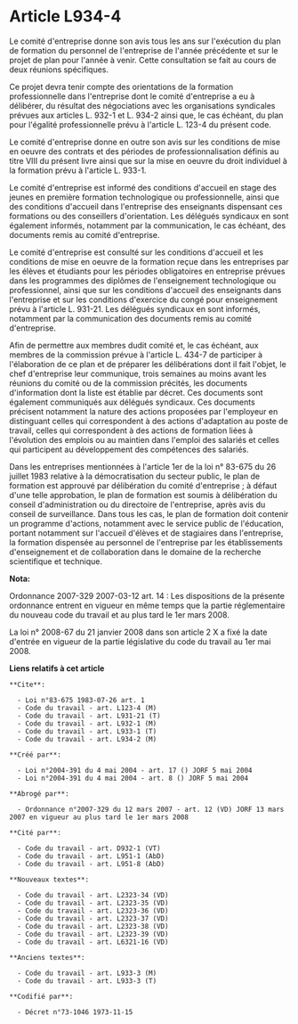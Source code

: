 # Article L934-4

Le comité d'entreprise donne son avis tous les ans sur l'exécution du plan de formation du personnel de l'entreprise de
l'année précédente et sur le projet de plan pour l'année à venir. Cette consultation se fait au cours de deux réunions
spécifiques.

Ce projet devra tenir compte des orientations de la formation professionnelle dans l'entreprise dont le comité d'entreprise a
eu à délibérer, du résultat des négociations avec les organisations syndicales prévues aux articles L. 932-1 et L. 934-2
ainsi que, le cas échéant, du plan pour l'égalité professionnelle prévu à l'article L. 123-4 du présent code.

Le comité d'entreprise donne en outre son avis sur les conditions de mise en oeuvre des contrats et des périodes de
professionnalisation définis au titre VIII du présent livre ainsi que sur la mise en oeuvre du droit individuel à la
formation prévu à l'article L. 933-1.

Le comité d'entreprise est informé des conditions d'accueil en stage des jeunes en première formation technologique ou
professionnelle, ainsi que des conditions d'accueil dans l'entreprise des enseignants dispensant ces formations ou des
conseillers d'orientation. Les délégués syndicaux en sont également informés, notamment par la communication, le cas échéant,
des documents remis au comité d'entreprise.

Le comité d'entreprise est consulté sur les conditions d'accueil et les conditions de mise en oeuvre de la formation reçue
dans les entreprises par les élèves et étudiants pour les périodes obligatoires en entreprise prévues dans les programmes des
diplômes de l'enseignement technologique ou professionnel, ainsi que sur les conditions d'accueil des enseignants dans
l'entreprise et sur les conditions d'exercice du congé pour enseignement prévu à l'article L. 931-21. Les délégués syndicaux
en sont informés, notamment par la communication des documents remis au comité d'entreprise.

Afin de permettre aux membres dudit comité et, le cas échéant, aux membres de la commission prévue à l'article L. 434-7 de
participer à l'élaboration de ce plan et de préparer les délibérations dont il fait l'objet, le chef d'entreprise leur
communique, trois semaines au moins avant les réunions du comité ou de la commission précités, les documents d'information
dont la liste est établie par décret. Ces documents sont également communiqués aux délégués syndicaux. Ces documents
précisent notamment la nature des actions proposées par l'employeur en distinguant celles qui correspondent à des actions
d'adaptation au poste de travail, celles qui correspondent à des actions de formation liées à l'évolution des emplois ou au
maintien dans l'emploi des salariés et celles qui participent au développement des compétences des salariés.

Dans les entreprises mentionnées à l'article 1er de la loi n° 83-675 du 26 juillet 1983 relative à la démocratisation du
secteur public, le plan de formation est approuvé par délibération du comité d'entreprise ; à défaut d'une telle approbation,
le plan de formation est soumis à délibération du conseil d'administration ou du directoire de l'entreprise, après avis du
conseil de surveillance. Dans tous les cas, le plan de formation doit contenir un programme d'actions, notamment avec le
service public de l'éducation, portant notamment sur l'accueil d'élèves et de stagiaires dans l'entreprise, la formation
dispensée au personnel de l'entreprise par les établissements d'enseignement et de collaboration dans le domaine de la
recherche scientifique et technique.

**Nota:**

Ordonnance 2007-329 2007-03-12 art. 14 : Les dispositions de la présente ordonnance entrent en vigueur en même temps que la
partie réglementaire du nouveau code du travail et au plus tard le 1er mars 2008.

La loi n° 2008-67 du 21 janvier 2008 dans son article 2 X a fixé la date d'entrée en vigueur de la partie législative du code
du travail au 1er mai 2008.

**Liens relatifs à cet article**

	**Cite**:

	  - Loi n°83-675 1983-07-26 art. 1
	  - Code du travail - art. L123-4 (M)
	  - Code du travail - art. L931-21 (T)
	  - Code du travail - art. L932-1 (M)
	  - Code du travail - art. L933-1 (T)
	  - Code du travail - art. L934-2 (M)

	**Créé par**:

	  - Loi n°2004-391 du 4 mai 2004 - art. 17 () JORF 5 mai 2004
	  - Loi n°2004-391 du 4 mai 2004 - art. 8 () JORF 5 mai 2004

	**Abrogé par**:

	  - Ordonnance n°2007-329 du 12 mars 2007 - art. 12 (VD) JORF 13 mars 2007 en vigueur au plus tard le 1er mars 2008

	**Cité par**:

	  - Code du travail - art. D932-1 (VT)
	  - Code du travail - art. L951-1 (AbD)
	  - Code du travail - art. L951-8 (AbD)

	**Nouveaux textes**:

	  - Code du travail - art. L2323-34 (VD)
	  - Code du travail - art. L2323-35 (VD)
	  - Code du travail - art. L2323-36 (VD)
	  - Code du travail - art. L2323-37 (VD)
	  - Code du travail - art. L2323-38 (VD)
	  - Code du travail - art. L2323-39 (VD)
	  - Code du travail - art. L6321-16 (VD)

	**Anciens textes**:

	  - Code du travail - art. L933-3 (M)
	  - Code du travail - art. L933-3 (T)

	**Codifié par**:

	  - Décret n°73-1046 1973-11-15
